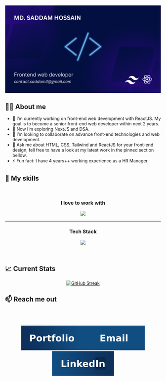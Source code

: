 [![Cover Image](https://raw.githubusercontent.com/SaddamHossain07/SaddamHossain07/main/images/githubCoverImage.png "Saddam Hossain's cover image")]([https://raw.githubusercontent.com/SaddamHossain07/SaddamHossain07/main/images/cover.png](https://raw.githubusercontent.com/SaddamHossain07/SaddamHossain07/main/images/githubCoverImage.png))


## :technologist: About me
- 🔭 I’m currently working on front-end web development with ReactJS. My goal is to become a senior front-end web developer within next 2 years.
- 🌱 Now I’m exploring NextJS and DSA. 
- 👯 I’m looking to collaborate on advance front-end technologies and web development.
- 💬 Ask me about HTML, CSS, Tailwind and ReactJS for your front-end design, fell free to have a look at my latest work in the pinned section bellow.
- ⚡ Fun fact: I have 4 years++ working experience as a HR Manager.


## :muscle: My skills
<br/>
<h3 align="center">
    I love to work with
</h3> 
<p align="center">
    <a href="#">
        <img src="https://skillicons.dev/icons?i=tailwind,react" />
    </a>  
</p> 
<hr/>
<h3 align="center">
    Tech Stack
</h3> 
<p align="center">
    <a href="#">
        <img src="https://skillicons.dev/icons?i=html,css,tailwind,bootstrap,js,react,express,mongodb,firebase" />
    </a>
</p>
<br/>


## :chart_with_upwards_trend: Current Stats
<p align="center">
  <a href="#"><img src="https://github-readme-streak-stats.herokuapp.com?user=SaddamHossain07&theme=algolia&border_radius=10&card_width=900" alt="GitHub Streak" /></a>
</p>


## :mailbox: Reach me out
<br/>
<br/>
<p align="center">
  <a href="https://saddam.pytorial.com/"><img src="https://raw.githubusercontent.com/SaddamHossain07/SaddamHossain07/main/images/p1.png" alt="GitHub Streak" /></a><a href="https://github.com/SaddamHossain07"><img src="https://raw.githubusercontent.com/SaddamHossain07/SaddamHossain07/main/images/em.png" alt="GitHub Streak" /></a><a href="https://www.linkedin.com/in/md-saddam-hossain-9352a62a3/"><img src="https://raw.githubusercontent.com/SaddamHossain07/SaddamHossain07/main/images/linikedIn.png" alt="GitHub Streak" /></a>
</p>
<br/>
<br/>





